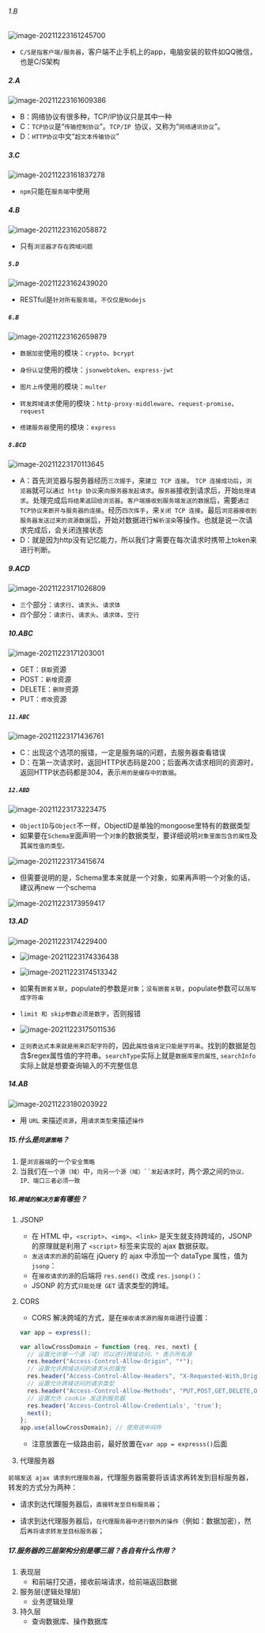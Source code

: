 ###### 1.B

![image-20211223161245700](C:\Users\zayn\AppData\Roaming\Typora\typora-user-images\image-20211223161245700.png)

- `C/S是指客户端/服务器`，客户端不止手机上的app，电脑安装的软件如QQ微信，也是C/S架构

##### 2.A

![image-20211223161609386](C:\Users\zayn\AppData\Roaming\Typora\typora-user-images\image-20211223161609386.png)

- B：网络协议有很多种，TCP/IP协议只是其中一种
- C：`TCP协议`是“`传输控制协议`”。`TCP/IP `协议，又称为“`网络通讯协议`”。
- D：`HTTP协议`中文“`超文本传输协议`”

##### 3.C

![image-20211223161837278](C:\Users\zayn\AppData\Roaming\Typora\typora-user-images\image-20211223161837278.png)

- `npm`只能在`服务端`中使用

##### 4.B

![image-20211223162058872](C:\Users\zayn\AppData\Roaming\Typora\typora-user-images\image-20211223162058872.png)

- 只有`浏览器才存在跨域问题`

##### `5.D`

![image-20211223162439020](C:\Users\zayn\AppData\Roaming\Typora\typora-user-images\image-20211223162439020.png)

- RESTful是`针对所有服务端`，`不仅仅是Nodejs`

##### `6.B`

![image-20211223162659879](C:\Users\zayn\AppData\Roaming\Typora\typora-user-images\image-20211223162659879.png)

- `数据加密`使用的模块：`crypto`、`bcrypt`
- `身份认证`使用的模块：`jsonwebtoken`、`express-jwt`
- `图片上传`使用的模块：`multer`

- `转发跨域请求`使用的模块：`http-proxy-middleware`、`request-promise`、` request`
- `搭建服务器`使用的模块：`express`

##### `8.BCD`

![image-20211223170113645](C:\Users\zayn\AppData\Roaming\Typora\typora-user-images\image-20211223170113645.png)

- A：首先浏览器与服务器经历`三次握手`，来`建立 TCP 连接`。 `TCP 连接成功后`，`浏览器`就可以`通过 http 协议`来`向服务器发起请求`。`服务器`接收到请求后，开始`处理请求`。处理完成后`将结果返回给浏览器`。`客户端接收到服务端发送的数据`后，需要`通过TCP协议来断开与服务器的连接`。经历`四次挥手`，来`关闭 TCP 连接`。最后`浏览器接收到服务器发送过来的资源数据`后，开始对数据进行`解析渲染`等操作。也就是说一次请求完成后，会关闭连接状态
- D：就是因为http没有记忆能力，所以我们才需要在每次请求时携带上token来进行判断。

##### 9.ACD

![image-20211223171026809](C:\Users\zayn\AppData\Roaming\Typora\typora-user-images\image-20211223171026809.png)

- `三`个部分：`请求行`、`请求头`、`请求体`
- `四`个部分：`请求行`、`请求头`、`请求体`、`空行`

##### 10.ABC

![image-20211223171203001](C:\Users\zayn\AppData\Roaming\Typora\typora-user-images\image-20211223171203001.png)

- GET：`获取`资源
- POST：`新增`资源
- DELETE：`删除`资源
- PUT：`修改`资源

##### `11.ABC`

![image-20211223171436761](C:\Users\zayn\AppData\Roaming\Typora\typora-user-images\image-20211223171436761.png)

- C：出现这个选项的报错，一定是服务端的问题，去服务器查看错误
- D：在第一次请求时，返回HTTP状态码是200；后面再次请求相同的资源时，返回HTTP状态码都是304，表示`用的是缓存中的数据`。

##### `12.ABD`

![image-20211223173223475](C:\Users\zayn\AppData\Roaming\Typora\typora-user-images\image-20211223173223475.png)

- `ObjectID`与`Object`不一样，ObjectID是单独的mongoose里特有的数据类型
- 如果要在`Schema里`面声明一个`对象`的数据类型，要详细说明`对象里面包含的属性`及其`属性值的类型。`

![image-20211223173415674](C:\Users\zayn\AppData\Roaming\Typora\typora-user-images\image-20211223173415674.png)

- 但需要说明的是，Schema里本来就是一个对象，如果再声明一个对象的话，建议再new 一个schema

![image-20211223173959417](C:\Users\zayn\AppData\Roaming\Typora\typora-user-images\image-20211223173959417.png)

##### 13.AD

![image-20211223174229400](C:\Users\zayn\AppData\Roaming\Typora\typora-user-images\image-20211223174229400.png)

- ![image-20211223174336438](C:\Users\zayn\AppData\Roaming\Typora\typora-user-images\image-20211223174336438.png)

- ![image-20211223174513342](C:\Users\zayn\AppData\Roaming\Typora\typora-user-images\image-20211223174513342.png)

- 如果有`嵌套关联`，populate的参数是`对象`；`没有嵌套关联`，populate参数可以`简写成字符串`
- `limit 和 skip参数必须是数字`，否则报错
- ![image-20211223175011536](C:\Users\zayn\AppData\Roaming\Typora\typora-user-images\image-20211223175011536.png)

- `正则表达式本来就是用来匹配字符`的，因此`属性值肯定只能是字符串`。找到的数据是包含$regex属性值的字符串。`searchType`实际上就是`数据库里的属性`,  `searchInfo`实际上就是想要查询输入的不完整信息

##### 14.AB

![image-20211223180203922](C:\Users\zayn\AppData\Roaming\Typora\typora-user-images\image-20211223180203922.png)

- 用 `URL` 来描述`资源`，用`请求类型`来描述`操作`

##### 15.什么是`同源策略`？

1. 是`浏览器端`的一个`安全策略`
2. 当我们在`一个源（域）`中，`向另一个源（域）``发起请求`时，两个源之间的`协议、IP、端口三者必须一致`

##### 16.`跨域的解决方案`有哪些？

1. JSONP

   - 在 HTML 中，`<script>`、`<img>`、`<link>` 是天生就支持跨域的，JSONP 的原理就是利用了 `<script>` 标签来实现的 ajax 数据获取。
   - `发送请求的源`的前端在 jQuery 的 ajax 中添加一个 dataType 属性，值为 `jsonp`：
   - 在`接收请求的源`的后端将 `res.send()` 改成 `res.jsonp()`：
   - JSONP 的方式`只能处理 GET` 请求类型的跨域。

2. CORS

   - CORS 解决跨域的方式，是在`接收请求源的服务端`进行设置：

   ``` javascript
   var app = express();
   
   var allowCrossDomain = function (req, res, next) {
     // 设置允许哪一个源（域）可以进行跨域访问，* 表示所有源
     res.header("Access-Control-Allow-Origin", "*");
     // 设置允许跨域访问的请求头的属性
     res.header("Access-Control-Allow-Headers", "X-Requested-With,Origin,Content-Type,Accept,Authorization");
     // 设置允许跨域访问的请求类型
     res.header("Access-Control-Allow-Methods", "PUT,POST,GET,DELETE,OPTIONS");
     // 设置允许 cookie 发送到服务器 
     res.header('Access-Control-Allow-Credentials', 'true');
     next();
   };
   app.use(allowCrossDomain); // 使用该中间件
   ```

   - 注意放置在一级路由前，最好放置在`var app = expresss()`后面

3. 代理服务器

`前端发送 ajax 请求到代理服务器`，代理服务器需要将该请求再转发到目标服务器，转发的方式分为两种：

- 请求到达代理服务器后，`直接转发至目标服务器`；

- 请求到达代理服务器后，`在代理服务器中进行额外的操作`（例如：数据加密），然后`再将请求转发至目标服务器`；

##### 17.服务器的三层架构分别是哪三层？各自有什么作用？

1. 表现层
   - 和前端打交道，接收前端请求，给前端返回数据
2. 服务层(逻辑处理层)
   - 业务逻辑处理
3. 持久层
   - 查询数据库、操作数据库
